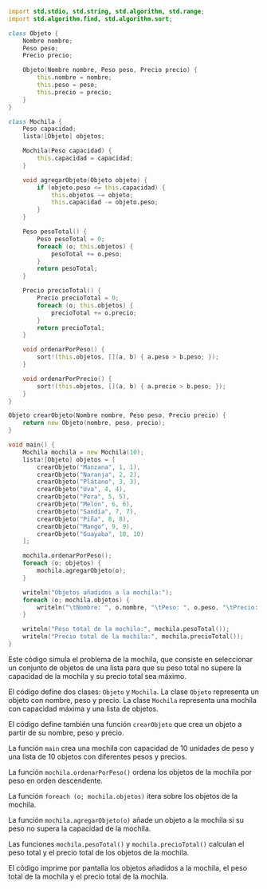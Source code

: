 ```d
import std.stdio, std.string, std.algorithm, std.range;
import std.algorithm.find, std.algorithm.sort;

class Objeto {
    Nombre nombre;
    Peso peso;
    Precio precio;

    Objeto(Nombre nombre, Peso peso, Precio precio) {
        this.nombre = nombre;
        this.peso = peso;
        this.precio = precio;
    }
}

class Mochila {
    Peso capacidad;
    lista![Objeto] objetos;

    Mochila(Peso capacidad) {
        this.capacidad = capacidad;
    }

    void agregarObjeto(Objeto objeto) {
        if (objeto.peso <= this.capacidad) {
            this.objetos ~= objeto;
            this.capacidad -= objeto.peso;
        }
    }

    Peso pesoTotal() {
        Peso pesoTotal = 0;
        foreach (o; this.objetos) {
            pesoTotal += o.peso;
        }
        return pesoTotal;
    }

    Precio precioTotal() {
        Precio precioTotal = 0;
        foreach (o; this.objetos) {
            precioTotal += o.precio;
        }
        return precioTotal;
    }

    void ordenarPorPeso() {
        sort!(this.objetos, [](a, b) { a.peso > b.peso; });
    }

    void ordenarPorPrecio() {
        sort!(this.objetos, [](a, b) { a.precio > b.peso; });
    }
}

Objeto crearObjeto(Nombre nombre, Peso peso, Precio precio) {
    return new Objeto(nombre, peso, precio);
}

void main() {
    Mochila mochila = new Mochila(10);
    lista![Objeto] objetos = [
        crearObjeto("Manzana", 1, 1),
        crearObjeto("Naranja", 2, 2),
        crearObjeto("Plátano", 3, 3),
        crearObjeto("Uva", 4, 4),
        crearObjeto("Pera", 5, 5),
        crearObjeto("Melón", 6, 6),
        crearObjeto("Sandía", 7, 7),
        crearObjeto("Piña", 8, 8),
        crearObjeto("Mango", 9, 9),
        crearObjeto("Guayaba", 10, 10)
    ];

    mochila.ordenarPorPeso();
    foreach (o; objetos) {
        mochila.agregarObjeto(o);
    }

    writeln("Objetos añadidos a la mochila:");
    foreach (o; mochila.objetos) {
        writeln("\tNombre: ", o.nombre, "\tPeso: ", o.peso, "\tPrecio: ", o.precio);
    }

    writeln("Peso total de la mochila:", mochila.pesoTotal());
    writeln("Precio total de la mochila:", mochila.precioTotal());
}
```

Este código simula el problema de la mochila, que consiste en seleccionar un conjunto de objetos de una lista para que su peso total no supere la capacidad de la mochila y su precio total sea máximo.

El código define dos clases: ```Objeto``` y ```Mochila```. La clase ```Objeto``` representa un objeto con nombre, peso y precio. La clase ```Mochila``` representa una mochila con capacidad máxima y una lista de objetos.

El código define también una función ```crearObjeto``` que crea un objeto a partir de su nombre, peso y precio.

La función ```main``` crea una mochila con capacidad de 10 unidades de peso y una lista de 10 objetos con diferentes pesos y precios.

La función ```mochila.ordenarPorPeso()``` ordena los objetos de la mochila por peso en orden descendente.

La función ```foreach (o; mochila.objetos)``` itera sobre los objetos de la mochila.

La función ```mochila.agregarObjeto(o)``` añade un objeto a la mochila si su peso no supera la capacidad de la mochila.

Las funciones ```mochila.pesoTotal()``` y ```mochila.precioTotal()``` calculan el peso total y el precio total de los objetos de la mochila.

El código imprime por pantalla los objetos añadidos a la mochila, el peso total de la mochila y el precio total de la mochila.